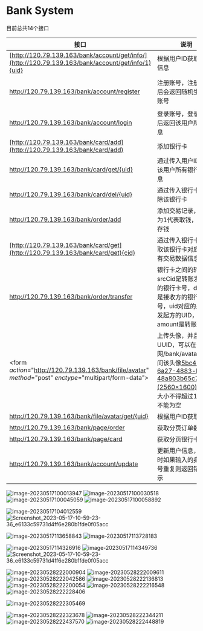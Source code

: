# Bank System
目前总共14个接口

| 接口                                                         | 说明                                                         | 样例                                                         |
| ------------------------------------------------------------ | ------------------------------------------------------------ | ------------------------------------------------------------ |
| [http://120.79.139.163/bank/account/get/info/](http://120.79.139.163/bank/account/get/info/1){uid} | 根据用户ID获取用户信息                                       | [120.79.139.163/bank/account/get/info/1](http://120.79.139.163/bank/account/get/info/1) |
| http://120.79.139.163/bank/account/register                  | 注册账号，注册成功后会返回随机生成的账号                     | ![image-20220519183747773]((https://github.com/Adam-ly-captain/SSM/blob/master/img/image-20220519183747773.png) |
| http://120.79.139.163/bank/account/login                     | 登录账号，登录成功后返回该用户所有信息                       | ![image-20220518012826193](https://github.com/Adam-ly-captain/SSM/blob/master/img/image-20220518012826193.png) |
| [http://120.79.139.163/bank/card/add](http://120.79.139.163/bank/card/add) | 添加银行卡                                                   | ![image-20220518014721734](https://github.com/Adam-ly-captain/SSM/blob/master/img/image-20220518014721734.png) |
| http://120.79.139.163/bank/card/get/{uid}                    | 通过传入用户ID获取该用户所有银行卡信息                       | http://120.79.139.163/bank/card/get/1                        |
| http://120.79.139.163/bank/card/del/{uid}                    | 通过传入银行卡ID删除该银行卡                                 | http://120.79.139.163/bank/card/del/8                        |
| http://120.79.139.163/bank/order/add                         | 添加交易记录，type为1代表取钱，0代表存钱                                                 | ![image-20220518025331331](https://github.com/Adam-ly-captain/SSM/blob/master/img/image-20220518025331331.png) |
| [http://120.79.139.163/bank/card/get](http://120.79.139.163/bank/card/get){cid} | 通过传入银行卡ID获取该银行卡对应的所有交易数据信息           | http://120.79.139.163/bank/order/get/1                       |
| http://120.79.139.163/bank/order/transfer                    | 银行卡之间的转账。srcCid是转账发起方的银行卡号，distCid是接收方的银行卡号，uid对应的是转账发起方的UID，amount是转账金额 | ![image-20220518031027272](https://github.com/Adam-ly-captain/SSM/blob/master/img/image-20220518031027272.png)![image-20220518030650655](https://github.com/Adam-ly-captain/SSM/blob/master/img/image-20220518030650655.png) |
| <form *action*="http://120.79.139.163/bank/file/avatar" *method*="post" *enctype*="multipart/form-data"> | 上传头像，并且返回UUID，可以在公网/bank/avatar下访问该头像[5bc49f28-6a27-4883-b27c-48a803b65c74.png (2560×1600)](http://120.79.139.163/bank/avatar/5bc49f28-6a27-4883-b27c-48a803b65c74.png)，头像大小不得超过1M，且不能为空 | ![image-20220518033157541](https://github.com/Adam-ly-captain/SSM/blob/master/img/image-20220518033157541.png) |
| http://120.79.139.163/bank/file/avatar/get/{uid}             | 根据用户ID获取UUID                                           | http://120.79.139.163/bank/file/avatar/get/1                 |
| http://120.79.139.163/bank/page/order                        | 获取分页订单数据                                             | ![image-20220519183147650](https://github.com/Adam-ly-captain/SSM/blob/master/img/image-20220519183147650.png) |
| http://120.79.139.163/bank/page/card                         | 获取分页银行卡数据                                           | ![image-20220519220528161](https://github.com/Adam-ly-captain/SSM/blob/master/img/image-20220519220528161.png) |
| http://120.79.139.163/bank/account/update                    | 更新用户信息，更新时如果输入的身份证号重复则返回错误提示     | ![image-20220519222558141](https://github.com/Adam-ly-captain/SSM/blob/master/img/image-20220519222558141.png) |




![image-20230517100013947](https://github.com/Zhyly/BankSystem/assets/96356893/a6c6e3d3-2282-4fee-95e1-be06d278b3b9)
![image-20230517100030518](https://github.com/Zhyly/BankSystem/assets/96356893/15e1b2c0-b060-4c8d-8b0b-efd329af65cf)
![image-20230517100045059](https://github.com/Zhyly/BankSystem/assets/96356893/ba39444a-c93d-412c-9532-b355ebbbf32a)
![image-20230517100058892](https://github.com/Zhyly/BankSystem/assets/96356893/a710aee1-4ce4-4a5b-ba89-844f92e2e626)


![image-20230517104012559](https://github.com/Zhyly/BankSystem/assets/96356893/a1a81f78-3fd9-4660-b96f-2d2df353d5a0)
![Screenshot_2023-05-17-10-59-23-36_e6133c59731d4ff6e280b1fde0f05acc](https://github.com/Zhyly/BankSystem/assets/96356893/1eefa2b9-8a21-4c1d-846c-e8801cf2a895)










![image-20230517113658843](https://github.com/Zhyly/BankSystem/assets/96356893/ea172ef4-28c0-4c60-8d76-464cfba5c62c)
![image-20230517113728183](https://github.com/Zhyly/BankSystem/assets/96356893/c2913edb-60a0-4888-8972-59fc9d17dc3d)

![image-20230517114326916](https://github.com/Zhyly/BankSystem/assets/96356893/29cd9e76-d300-4f9f-91c8-c600568100a6)
![image-20230517114349736](https://github.com/Zhyly/BankSystem/assets/96356893/7ff1d675-8db8-403c-a43e-7120d70bb29e)
![Screenshot_2023-05-17-10-59-23-36_e6133c59731d4ff6e280b1fde0f05acc](https://github.com/Zhyly/BankSystem/assets/96356893/7c07d08c-5891-4634-a0c3-8d776bcd1c73)




![image-20230528222000904](https://github.com/Zhyly/BankSystem/assets/96356893/cd1bffa7-9460-4424-8e36-dc6141d2378d)
![image-20230528222009611](https://github.com/Zhyly/BankSystem/assets/96356893/1cc3d86e-2b26-40c4-b9c4-a85574225390)
![image-20230528222042586](https://github.com/Zhyly/BankSystem/assets/96356893/485c1673-04bb-4ba4-8d27-c0d20f3708e1)
![image-20230528222136813](https://github.com/Zhyly/BankSystem/assets/96356893/bb3f29d0-ab8e-4f45-9822-304ea7ec5cb1)
![image-20230528222200054](https://github.com/Zhyly/BankSystem/assets/96356893/022207d7-5bf5-4504-9fc0-4aadd4f96504)
![image-20230528222216548](https://github.com/Zhyly/BankSystem/assets/96356893/0aab75ad-3f31-4834-9a93-64c6c31b7ef9)
![image-20230528222228406](https://github.com/Zhyly/BankSystem/assets/96356893/f031fb27-8002-4cf5-8403-10dc3d435887)




![image-20230528222305469](https://github.com/Zhyly/BankSystem/assets/96356893/11ff5dc1-7c46-44bf-b198-fb1c36f40c82)



![image-20230528222323678](https://github.com/Zhyly/BankSystem/assets/96356893/eee7458d-2dc8-4bf2-805e-85a0a25fa041)
![image-20230528222344211](https://github.com/Zhyly/BankSystem/assets/96356893/d7728713-bd07-445b-a49e-7e51df6984a3)
![image-20230528222437570](https://github.com/Zhyly/BankSystem/assets/96356893/14c66a18-9c39-4f52-bedd-3ff66d557bc6)
![image-20230528222448819](https://github.com/Zhyly/BankSystem/assets/96356893/bc4284e6-fcbc-4806-a6b1-98a814fa6d54)






